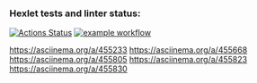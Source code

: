 ### Hexlet tests and linter status:
[![Actions Status](https://github.com/IVF13/java-project-lvl1/workflows/hexlet-check/badge.svg)](https://github.com/IVF13/java-project-lvl1/actions)
[![example workflow](https://github.com/github/docs/actions/workflows/main.yml/badge.svg)](https://github.com/IVF13/java-project-lvl1/actions)

https://asciinema.org/a/455233
https://asciinema.org/a/455668
https://asciinema.org/a/455805
https://asciinema.org/a/455823
https://asciinema.org/a/455830
